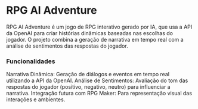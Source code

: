 # RPG AI Adventure
RPG AI Adventure é um jogo de RPG interativo gerado por IA, que usa a API da OpenAI para criar histórias dinâmicas baseadas nas escolhas do jogador. O projeto combina a geração de narrativa em tempo real com a análise de sentimentos das respostas do jogador.

### Funcionalidades
Narrativa Dinâmica: Geração de diálogos e eventos em tempo real utilizando a API da OpenAI.
Análise de Sentimentos: Avaliação do tom das respostas do jogador (positivo, negativo, neutro) para influenciar a narrativa.
Integração futura com RPG Maker: Para representação visual das interações e ambientes.
